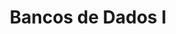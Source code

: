 ---
page_id: course_4
layout: page
title: Bancos de Dados I
description: 
location: ETITC
img: 
redirect: https://github.com/saguileran/ETITC-2024-1/tree/main/Data%20Bases%20I
importance: 0
category: ETITC-2024-1
related_publications: true
---